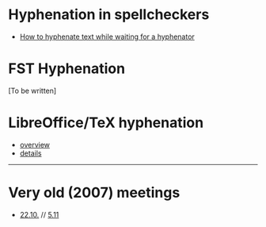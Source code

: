 Hyphenation in spellcheckers
============================

- [How to hyphenate text while waiting for a hyphenator](how-to-hyphenate-without-hyphenator.md)

# FST Hyphenation

[To be written]

# LibreOffice/TeX hyphenation

- [overview](TeX/index.md)
- [details](TeX/HowToBuildTexHyphenators.md)

----

# Very old (2007) meetings

- [22.10.](hyphen-bug-2007-10-22.md) // [5.11](hyph-meeting-2007-11-05.md)
